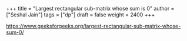 +++
title = "Largest rectangular sub-matrix whose sum is 0"
author = ["Seshal Jain"]
tags = ["dp"]
draft = false
weight = 2400
+++

<https://www.geeksforgeeks.org/largest-rectangular-sub-matrix-whose-sum-0/>
